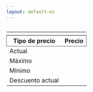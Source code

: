 ```yaml
---
layout: default-es
---
```


<div class="row">
  <div class="column">
  	<table>
		<thead>
			<th>
				<div id="image"></div>
			</th>
			<th colspan="2">
				<div id="product"></div>
			</th>
		</thead>
		<thead style="border: 1px solid #696969;">
			<th>Tipo de precio</th>
			<th>Precio</th>
		</thead>
		<tbody>
			<tr>
				<td>Actual</td>
				<td><div id="price"></div></td>
			</tr>
			<tr>
				<td>Máximo</td>
				<td><div id="maxprice"></div></td>
			</tr>
			<tr>
				<td>Mínimo</td>
				<td><div id="minprice"></div></td>	
			</tr>
			<tr>
				<td>Descuento actual</td>
				<td><div class="discount" id="discount"></div></td>	
			</tr>
		</tbody>
	</table>
  </div>
  <div class="column">
  	<div id="diagram"></div>
  </div>
</div>

<script>
	window.addEventListener("load", function(){
		urlParams = new URLSearchParams(window.location.search);
		
		product = urlParams.get('product')
		brand = urlParams.get('brand')
		category = urlParams.get('category')
		price = urlParams.get('price')
		maxprice = urlParams.get('maxprice')
		minprice = urlParams.get('minprice')

		document.getElementById("product").innerHTML = "<a href='https://www.yoox.com/es/" + product + "/item'>" + brand + " - " + category + "</a>";
		document.getElementById("image").innerHTML = "<img src='https://www.yoox.com/images/items/11/" + product + "_14_f.jpg?width=90&amp;height=115&amp;impolicy=crop&amp;gravity=Center' width='90' height='115'/>";
		document.getElementById("diagram").innerHTML = "<img style='border: 1px solid #555; margin: 0;' src='graphs/" + product + ".jpg' width='400'/>"
		document.getElementById("price").innerHTML = price + " €"
		document.getElementById("maxprice").innerHTML = maxprice + " €"
		document.getElementById("minprice").innerHTML = minprice + " €"

		if(parseFloat(maxprice) > parseFloat(minprice)) {
			document.getElementById("discount").innerHTML = "£ " + (parseFloat(maxprice) - parseFloat(minprice)).toFixed(1)
		} else {
			document.getElementById("discount").innerHTML = "None"
			document.getElementById("discount").classList.remove("discount");
		}
	});
</script>
